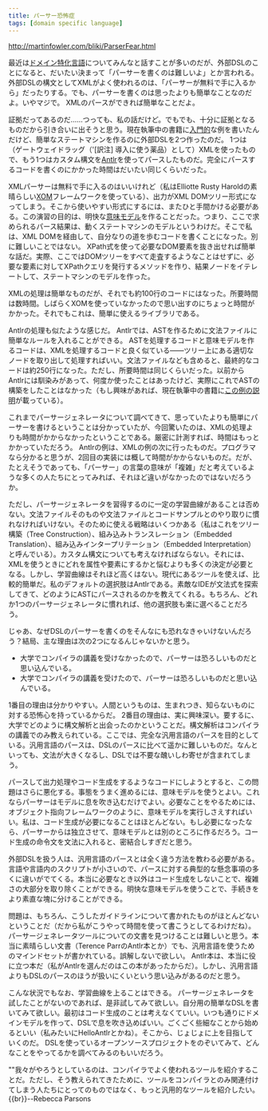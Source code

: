 ```yaml
---
title: パーサー恐怖症
tags: [domain specific language]
---
```


http://martinfowler.com/bliki/ParserFear.html



最近は[ドメイン特化言語](/DomainSpecificLanguage)についてみんなと話すことが多いのだが、外部DSLのことになると、だいたい決まって「パーサーを書くのは難しいよ」とか言われる。外部DSLの構文としてXMLがよく使われるのは、「パーサーが無料で手に入るから」だったりする。でも、パーサーを書くのは思ったよりも簡単なことなのだよ。いやマジで。 XMLのパースができれば簡単なことだよ。

証拠だってあるのだ……つっても、私の話だけど。でもでも、十分に証拠となるものだから引き合いに出そうと思う。現在執筆中の書籍に[入門的](http://martinfowler.com/dslwip/Intro.html)な例を書いたんだけど、簡単なステートマシンを作るのに外部DSLを2つ作ったのだ。 1つは（ゲートウェイドラッグ（'[訳注] 導入に使う薬品）として）XMLを使ったもので、もう1つはカスタム構文を[Antlr](http://www.antlr.org/)を使ってパースしたものだ。完全にパースするコードを書くのにかかった時間はだいたい同じくらいだった。

XMLパーサーは無料で手に入るのはいいけれど（私はElliotte Rusty Haroldの素晴らしい[XOM](http://www.xom.nu/)フレームワークを使っている）、出力がXML DOMツリー形式になってしまう。そこから使いやすい形式にするには、またひと手間かける必要がある。この演習の目的は、明快な[意味モデル](http://martinfowler.com/dslwip/SemanticModel.html)を作ることだった。つまり、ここで求められるパース結果は、動くステートマシンのモデルというわけだ。そこで私は、XML DOMを経由して、自分なりの道を歩むコードを書くことになった。別に難しいことではない。 XPath式を使って必要なDOM要素を抜き出せれば簡単な話だ。実際、ここではDOMツリーをすべて走査するようなことはせずに、必要な要素に対してXPathクエリを発行するメソッドを作り、結果ノードをイテレートして、ステートマシンのモデルを作った。

XMLの処理は簡単なものだが、それでも約100行のコードにはなった。所要時間は数時間。しばらくXOMを使っていなかったので思い出すのにちょっと時間がかかった。それでもこれは、簡単に使えるライブラリである。

Antlrの処理も似たような感じだ。 Antlrでは、ASTを作るために文法ファイルに簡単なルールを入れることができる。 ASTを処理するコードと意味モデルを作るコードは、XMLを処理するコードと良く似ている——ツリー上にある適切なノードを取り出して処理すればいい。文法ファイルなども含めると、最終的なコードは約250行になった。ただし、所要時間は同じくらいだった。以前からAntlrには馴染みがあって、何度か使ったことはあったけど、実際にこれでASTの構築をしたことはなかった（もし興味があれば、現在執筆中の書籍に[この例の説明](http://martinfowler.com/dslwip/TreeConstruction.html)が載っている）。

これまでパーサージェネレータについて調べてきて、思っていたよりも簡単にパーサーを書けるということは分かっていたが、今回驚いたのは、XMLの処理よりも時間がかからなかったということである。厳密に計測すれば、時間はもっとかかっていただろう。 Antlrの例は、XMLの例の次に行ったものだ。プログラマなら分かると思うが、2回目の実装には概して時間がかからないものだ。だが、たとえそうであっても、「パーサー」の言葉の意味が「複雑」だと考えているような多くの人たちにとってみれば、それほど違いがなかったのではないだろうか。

ただし、パーサージェネレータを習得するのに一定の学習曲線があることは否めない。文法ファイルそのものや文法ファイルとコードサンプルとのやり取りに慣れなければいけない。そのために使える戦略はいくつかある（私はこれをツリー構築（Tree Construction）、組み込みトランスレーション（Embedded Translation）、組み込みインタープリテーション（Embedded Interpretation）と呼んでいる）。カスタム構文についても考えなければならない。それには、XMLを使うときにどれを属性や要素にするかと悩むよりも多くの決定が必要となる。しかし、学習曲線はそれほど高くはない。現代にあるツールを使えば、比較的簡単だ。私のデフォルトの選択肢はAntlrである。素敵なIDEが文法式を探索してきて、どのようにASTにパースされるのかを教えてくれる。もちろん、どれか1つのパーサージェネレータに慣れれば、他の選択肢も楽に選べることだろう。

じゃあ、なぜDSLのパーサーを書くのをそんなにも恐れなきゃいけないんだろう？結局、主な理由は次の2つになるんじゃないかと思う。

* 大学でコンパイラの講義を受けなかったので、パーサーは恐ろしいものだと思い込んでいる。
* 大学でコンパイラの講義を受けたので、パーサーは恐ろしいものだと思い込んでいる。

1番目の理由は分かりやすい。人間というものは、生まれつき、知らないものに対する恐怖心を持っているからだ。 2番目の理由は、実に興味深い。要するに、大学でどのように構文解析と出会ったのかということだ。構文解析はコンパイラの講義でのみ教えられている。ここでは、完全な汎用言語のパースを目的としている。汎用言語のパースは、DSLのパースに比べて遥かに難しいものだ。なんといっても、文法が大きくなるし、DSLでは不要な醜いしわ寄せが含まれてしまう。

パースして出力処理やコード生成をするようなコードにしようとすると、この問題はさらに悪化する。事態をうまく進めるには、意味モデルを使うとよい。これならパーサーはモデルに息を吹き込むだけでよい。必要なことをやるためには、オブジェクト指向フレームワークのように、意味モデルを実行しさえすればいい。私は、コード生成が必要になることはほとんどない。もし必要になったなら、パーサーからは独立させて、意味モデルとは別のところに作るだろう。コード生成の命令文を文法に入れると、密結合しすぎだと思う。

外部DSLを扱う人は、汎用言語のパースとは全く違う方法を教わる必要がある。言語や言語内のスクリプトが小さいので、パースに対する典型的な懸念事項の多くに違いがでてくる。本当に必要なとき以外はコード生成をしないことで、複雑さの大部分を取り除くことができる。明快な意味モデルを使うことで、手続きをより素直な塊に分けることができる。

問題は、もちろん、こうしたガイドラインについて書かれたものがほとんどないということだ（だから私がこうやって時間を使って書こうとしてるわけだね）。 パーサージェネレータツールについての文書を見つけることは難しいと思う。本当に素晴らしい文書（Terence ParrのAntlr本とか）でも、汎用言語を使うためのマインドセットが書かれている。誤解しないで欲しい。 Antlr本は、本当に役に立つ本だ（私がAntlrを選んだのはこの本があったからだ）。しかし、汎用言語よりもDSLのパースのほうが扱いにくいという思い込みがあるのだと思う。

こんな状況でもなお、学習曲線を上ることはできる。 パーサージェネレータを試したことがないのであれば、是非試してみて欲しい。自分用の簡単なDSLを書いてみて欲しい。最初はコード生成のことは考えなくていい。いつも通りにドメインモデルを作って、DSLで息を吹き込めばいい。ごくごく些細なことから始めるといい（私みたいにHelloAntlrとかね）。そこから、じょじょに上を目指していくのだ。 DSLを使っているオープンソースプロジェクトをのぞいてみて、どんなことをやってるかを調べてみるのもいいだろう。

""我々がやろうとしているのは、コンパイラでよく使われるツールを紹介することだ。ただし、そう教えられてきたために、ツールをコンパイラとのみ関連付けてしまう人たちにとってのものではなく、もっと汎用的なツールを紹介したい。{{br}}--Rebecca Parsons

